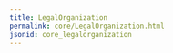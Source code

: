```yaml
---
title: LegalOrganization
permalink: core/LegalOrganization.html
jsonid: core_legalorganization
---
```

